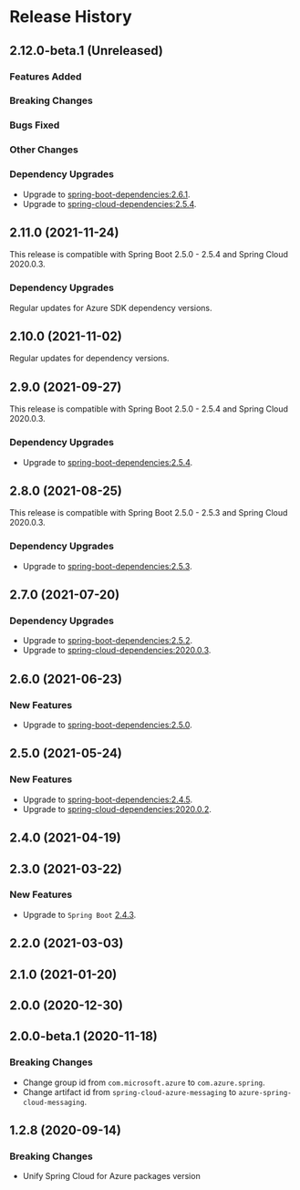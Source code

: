# Release History

## 2.12.0-beta.1 (Unreleased)

### Features Added

### Breaking Changes

### Bugs Fixed

### Other Changes

### Dependency Upgrades
- Upgrade to [spring-boot-dependencies:2.6.1](https://repo1.maven.org/maven2/org/springframework/boot/spring-boot-dependencies/2.6.1/spring-boot-dependencies-2.6.1.pom).
- Upgrade to [spring-cloud-dependencies:2.5.4](https://repo1.maven.org/maven2/org/springframework/cloud/spring-cloud-dependencies/2021.0.0/spring-cloud-dependencies-2021.0.0.pom).

## 2.11.0 (2021-11-24)

This release is compatible with Spring Boot 2.5.0 - 2.5.4 and Spring Cloud 2020.0.3.
### Dependency Upgrades
Regular updates for Azure SDK dependency versions.

## 2.10.0 (2021-11-02)
Regular updates for dependency versions.

## 2.9.0 (2021-09-27)
This release is compatible with Spring Boot 2.5.0 - 2.5.4 and Spring Cloud 2020.0.3.
### Dependency Upgrades
- Upgrade to [spring-boot-dependencies:2.5.4](https://repo.maven.apache.org/maven2/org/springframework/boot/spring-boot-dependencies/2.5.4/spring-boot-dependencies-2.5.4.pom).


## 2.8.0 (2021-08-25)
This release is compatible with Spring Boot 2.5.0 - 2.5.3 and Spring Cloud 2020.0.3.
### Dependency Upgrades
- Upgrade to [spring-boot-dependencies:2.5.3](https://repo.maven.apache.org/maven2/org/springframework/boot/spring-boot-dependencies/2.5.3/spring-boot-dependencies-2.5.3.pom).


## 2.7.0 (2021-07-20)
### Dependency Upgrades
- Upgrade to [spring-boot-dependencies:2.5.2](https://repo.maven.apache.org/maven2/org/springframework/boot/spring-boot-dependencies/2.5.2/spring-boot-dependencies-2.5.2.pom).
- Upgrade to [spring-cloud-dependencies:2020.0.3](https://repo.maven.apache.org/maven2/org/springframework/cloud/spring-cloud-dependencies/2020.0.3/spring-cloud-dependencies-2020.0.3.pom).

## 2.6.0 (2021-06-23)
### New Features
- Upgrade to [spring-boot-dependencies:2.5.0](https://repo.maven.apache.org/maven2/org/springframework/boot/spring-boot-dependencies/2.5.0/spring-boot-dependencies-2.5.0.pom).

## 2.5.0 (2021-05-24)
### New Features
- Upgrade to [spring-boot-dependencies:2.4.5](https://repo.maven.apache.org/maven2/org/springframework/boot/spring-boot-dependencies/2.4.5/spring-boot-dependencies-2.4.5.pom).
- Upgrade to [spring-cloud-dependencies:2020.0.2](https://repo.maven.apache.org/maven2/org/springframework/cloud/spring-cloud-dependencies/2020.0.2/spring-cloud-dependencies-2020.0.2.pom).



## 2.4.0 (2021-04-19)


## 2.3.0 (2021-03-22)
### New Features
- Upgrade to `Spring Boot` [2.4.3](https://github.com/spring-projects/spring-boot/releases/tag/v2.4.3).

## 2.2.0 (2021-03-03)


## 2.1.0 (2021-01-20)


## 2.0.0 (2020-12-30)

## 2.0.0-beta.1 (2020-11-18)
### Breaking Changes
- Change group id from `com.microsoft.azure` to `com.azure.spring`.
- Change artifact id from `spring-cloud-azure-messaging` to `azure-spring-cloud-messaging`.

## 1.2.8 (2020-09-14)
### Breaking Changes
- Unify Spring Cloud for Azure packages version
